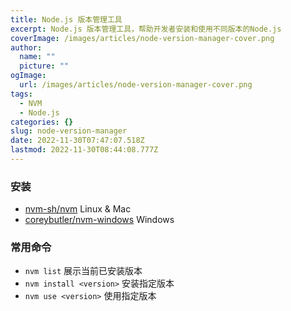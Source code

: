 ```yaml
---
title: Node.js 版本管理工具
excerpt: Node.js 版本管理工具，帮助开发者安装和使用不同版本的Node.js
coverImage: /images/articles/node-version-manager-cover.png
author:
  name: ""
  picture: ""
ogImage:
  url: /images/articles/node-version-manager-cover.png
tags:
  - NVM
  - Node.js
categories: {}
slug: node-version-manager
date: 2022-11-30T07:47:07.518Z
lastmod: 2022-11-30T08:44:08.777Z
---
```


### 安装

- [nvm-sh/nvm](https://github.com/nvm-sh/nvm) Linux & Mac
- [coreybutler/nvm-windows](https://github.com/coreybutler/nvm-windows) Windows

### 常用命令

- `nvm list` 展示当前已安装版本
- `nvm install <version>` 安装指定版本
- `nvm use <version>` 使用指定版本
